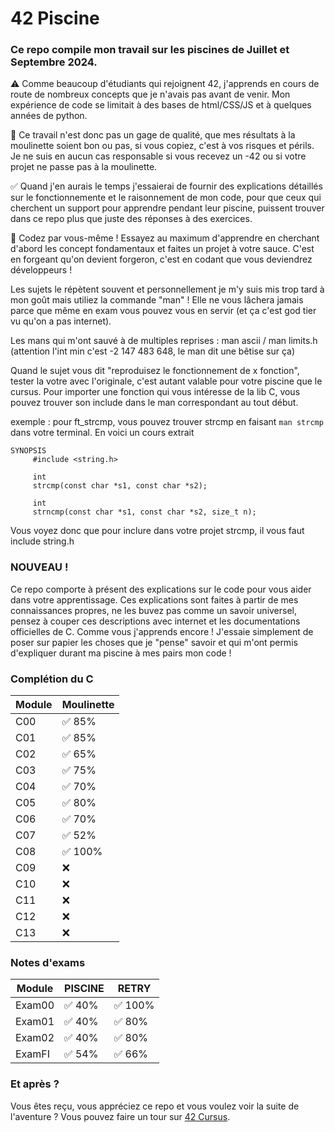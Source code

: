 # 42 Piscine

### Ce repo compile mon travail sur les piscines de Juillet et Septembre 2024.

⚠️  Comme beaucoup d'étudiants qui rejoignent 42, j'apprends en cours de route de nombreux concepts que je n'avais pas avant de venir.
Mon expérience de code se limitait à des bases de html/CSS/JS et à quelques années de python.

🔴  Ce travail n'est donc pas un gage de qualité, que mes résultats à la moulinette soient bon ou pas, si vous copiez, c'est à vos risques et périls. 
Je ne suis en aucun cas responsable si vous recevez un -42 ou si votre projet ne passe pas à la moulinette.

✅ Quand j'en aurais le temps j'essaierai de fournir des explications détaillés sur le fonctionnemente et le raisonnement de mon code, pour que ceux qui cherchent un support pour apprendre pendant leur piscine, puissent trouver dans ce repo plus que juste des réponses à des exercices.

💪 Codez par vous-même ! Essayez au maximum d'apprendre en cherchant d'abord les concept fondamentaux et faites un projet à votre sauce. C'est en forgeant qu'on devient forgeron, c'est en codant que vous deviendrez développeurs !

Les sujets le répètent souvent et personnellement je m'y suis mis trop tard à mon goût mais utiliez la commande "man" ! Elle ne vous lâchera jamais parce que même en exam vous pouvez vous en servir (et ça c'est god tier vu qu'on a pas internet).

Les mans qui m'ont sauvé à de multiples reprises :
man ascii / man limits.h (attention l'int min c'est -2 147 483 648, le man dit une bêtise sur ça)

Quand le sujet vous dit "reproduisez le fonctionnement de x fonction", tester la votre avec l'originale, c'est autant valable pour votre piscine que le cursus. Pour importer une fonction qui vous intéresse de la lib C, vous pouvez trouver son include dans le man correspondant au tout début.

exemple : pour ft_strcmp, vous pouvez trouver strcmp en faisant ``man strcmp`` dans votre terminal. En voici un cours extrait
```
SYNOPSIS
     #include <string.h>

     int
     strcmp(const char *s1, const char *s2);

     int
     strncmp(const char *s1, const char *s2, size_t n);
```
Vous voyez donc que pour inclure dans votre projet strcmp, il vous faut include string.h

### NOUVEAU !

Ce repo comporte à présent des explications sur le code pour vous aider dans votre apprentissage.
Ces explications sont faites à partir de mes connaissances propres, ne les buvez pas comme un savoir universel, pensez à couper ces descriptions avec internet et les documentations officielles de C. Comme vous j'apprends encore ! J'essaie simplement de poser sur papier les choses que je "pense" savoir et qui m'ont permis d'expliquer durant ma piscine à mes pairs mon code !


### Complétion du C
|   Module   | Moulinette |
|------------|------------|
|    C00     |  ✅ 85%   |
|    C01     |  ✅ 85%   |
|    C02     |  ✅ 65%   |
|    C03     |  ✅ 75%   |
|    C04     |  ✅ 70%   |
|    C05     |  ✅ 80%   |
|    C06     |  ✅ 70%   |
|    C07     |  ✅ 52%   |
|    C08     |  ✅ 100%  |
|    C09     |  ❌       |
|    C10     |  ❌       |
|    C11     |  ❌       |
|    C12     |  ❌       |
|    C13     |  ❌       |

### Notes d'exams
|   Module   | PISCINE | RETRY |
|------------|---------|------------|
|   Exam00   | ✅ 40%  | ✅ 100% |
|   Exam01   | ✅ 40%  | ✅ 80%  |
|   Exam02   | ✅ 40%  | ✅ 80%  |
|   ExamFI   | ✅ 54%  | ✅ 66%  |

### Et après ?
Vous êtes reçu, vous appréciez ce repo et vous voulez voir la suite de l'aventure ?
Vous pouvez faire un tour sur [42 Cursus](https://github.com/LeSpatiocorne/42_cursus).
